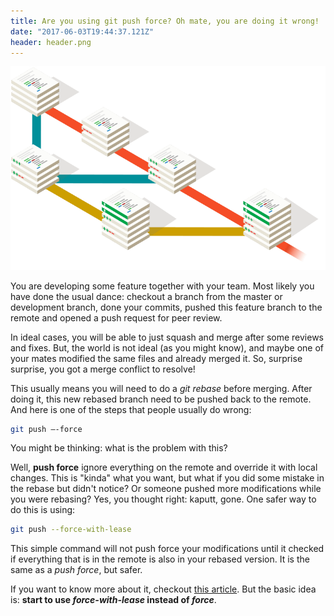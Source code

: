 ```yaml
---
title: Are you using git push force? Oh mate, you are doing it wrong!
date: "2017-06-03T19:44:37.121Z"
header: header.png
---
```


![Git branching](header.png)

You are developing some feature together with your team. Most likely you have done the usual dance: checkout a branch from the master or development branch, done your commits, pushed this feature branch to the remote and opened a push request for peer review.

In ideal cases, you will be able to just squash and merge after some reviews and fixes. But, the world is not ideal (as you might know), and maybe one of your mates modified the same files and already merged it. So, surprise surprise, you got a merge conflict to resolve!

This usually means you will need to do a *git rebase* before merging. After doing it, this new rebased branch need to be pushed back to the remote. And here is one of the steps that people usually do wrong:

```sh
git push —-force
```

You might be thinking: what is the problem with this?

Well, **push force** ignore everything on the remote and override it with local changes. This is "kinda" what you want, but what if you did some mistake in the rebase but didn't notice? Or someone pushed more modifications while you were rebasing? Yes, you thought right: kaputt, gone. One safer way to do this is using:

```sh
git push --force-with-lease
```

This simple command will not push force your modifications until it checked if everything that is in the remote is also in your rebased version. It is the same as a *push force*, but safer.

If you want to know more about it, checkout [this article](https://developer.atlassian.com/blog/2015/04/force-with-lease/). But the basic idea is: **start to use *force-with-lease* instead of *force***.
